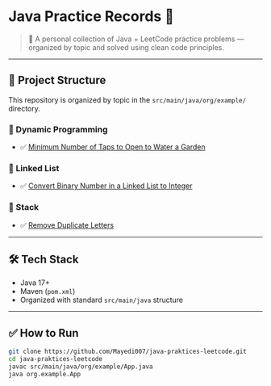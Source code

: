 # Java Practice Records 🚀

> 📘 A personal collection of Java + LeetCode practice problems — organized by topic and solved using clean code principles.

---

## 📂 Project Structure

This repository is organized by topic in the `src/main/java/org/example/` directory.

### 🧠 Dynamic Programming
- ✅ [Minimum Number of Taps to Open to Water a Garden](https://leetcode.com/problems/minimum-number-of-taps-to-open-to-water-a-garden/description/)

### 🔗 Linked List
- ✅ [Convert Binary Number in a Linked List to Integer](https://leetcode.com/problems/convert-binary-number-in-a-linked-list-to-integer/description/)

### 🧱 Stack
- ✅ [Remove Duplicate Letters](https://leetcode.com/problems/remove-duplicate-letters/description/)

---

## 🛠 Tech Stack

- Java 17+
- Maven (`pom.xml`)
- Organized with standard `src/main/java` structure

---

## ✅ How to Run

```bash
git clone https://github.com/Mayedi007/java-praktices-leetcode.git
cd java-praktices-leetcode
javac src/main/java/org/example/App.java
java org.example.App
